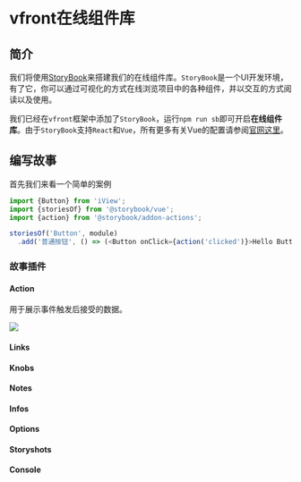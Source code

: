 vfront在线组件库
==============

## 简介

我们将使用[StoryBook][StoryBook]来搭建我们的在线组件库。`StoryBook`是一个UI开发环境，有了它，你可以通过可视化的方式在线浏览项目中的各种组件，并以交互的方式阅读以及使用。

我们已经在`vfront`框架中添加了`StoryBook`，运行`npm run sb`即可开启**在线组件库**。由于`StoryBook`支持`React`和`Vue`，所有更多有关Vue的配置请参阅[官网这里](https://storybook.js.org/basics/guide-vue/ "StoryBook Vue 指引")。

## 编写故事

首先我们来看一个简单的案例

```javascript
import {Button} from 'iView';
import {storiesOf} from '@storybook/vue';
import {action} from '@storybook/addon-actions';

storiesOf('Button', module)
  .add('普通按钮', () => (<Button onClick={action('clicked')}>Hello Button</Button>));
```

### 故事插件

#### Action

用于展示事件触发后接受的数据。

![](https://github.com/storybooks/storybook/raw/master/addons/actions/docs/screenshot.png)

#### Links

#### Knobs

#### Notes

#### Infos

#### Options

#### Storyshots

#### Console





[StoryBook]: https://storybook.js.org/ "StoryBook官网"